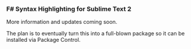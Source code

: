 ### F# Syntax Highlighting for Sublime Text 2 ###

More information and updates coming soon.

The plan is to eventually turn this into a full-blown package so it can be installed via Package Control.